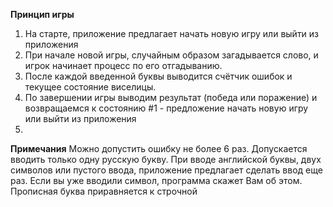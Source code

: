 **Принцип игры**
1. На старте, приложение предлагает начать новую игру или выйти из приложения
2. При начале новой игры, случайным образом загадывается слово, и игрок начинает процесс по его отгадыванию.
3. После каждой введенной буквы выводится счётчик ошибок и текущее состояние виселицы.
4. По завершении игры выводим результат (победа или поражение) и возвращаемся к состоянию #1 - предложение начать новую игру или выйти из приложения
5. 
**Примечания**
Можно допустить ошибку не более 6 раз.
Допускается вводить только одну русскую букву.
При вводе английской буквы, двух символов или пустого ввода, приложение предлагает сделать ввод еще раз.
Если вы уже вводили символ, программа скажет Вам об этом.
Прописная буква приравняется к строчной
